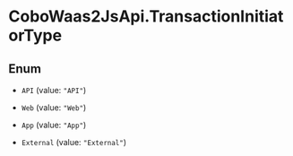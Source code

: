 # CoboWaas2JsApi.TransactionInitiatorType

## Enum


* `API` (value: `"API"`)

* `Web` (value: `"Web"`)

* `App` (value: `"App"`)

* `External` (value: `"External"`)


